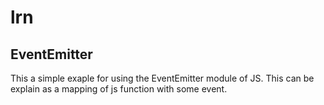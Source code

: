 # lrn

## EventEmitter
This a simple exaple for using the EventEmitter module of JS. This can be explain as a mapping of js function with some event.